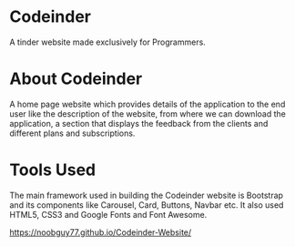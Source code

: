 # Codeinder
A tinder website made exclusively for Programmers.

# About Codeinder
A home page website which provides details of the application to the end user like the description of the website, from where we can download the application, a section that displays the feedback from the clients and different plans and subscriptions.

# Tools Used
The main framework used in building the Codeinder website is Bootstrap and its components like Carousel, Card, Buttons, Navbar etc. It also used HTML5, CSS3 and Google Fonts and Font Awesome.

https://noobguy77.github.io/Codeinder-Website/
